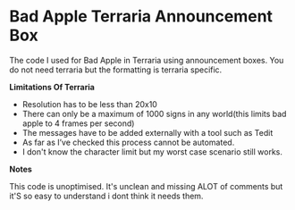 # Bad Apple Terraria Announcement Box

 The code I used for Bad Apple  in Terraria using announcement boxes.
You do not need terraria but the formatting is terraria specific.


**Limitations Of Terraria**

- Resolution has to be less than 20x10
- There can only be a maximum of 1000 signs in any world(this limits bad apple to 4 frames per second)
- The messages have to be added externally with a tool such as Tedit
- As far as I’ve checked this process cannot be automated.
- I don't know the character limit but my worst case scenario still works.


**Notes**

This code is unoptimised. 
It's unclean and missing ALOT of comments but it'S so easy to understand i dont think it needs them.

